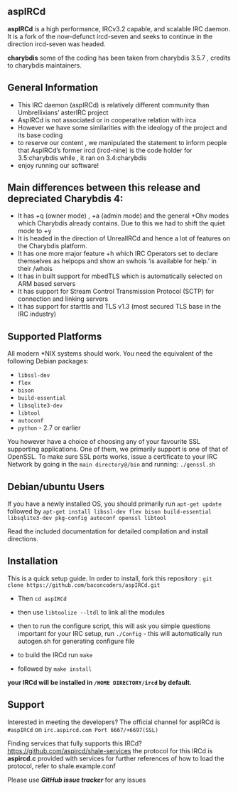 ## aspIRCd

**aspIRCd** is a high performance, IRCv3.2 capable, and scalable
IRC daemon. It is a fork of the now-defunct ircd-seven and seeks to continue in
the direction ircd-seven was headed.

**charybdis**
some of the coding has been taken from charybdis 3.5.7 , credits to
charybdis maintainers.

## General Information
- This IRC daemon (aspIRCd) is relatively different community than Umbrellixians’ asterIRC project
- AspIRCd is not associated or in cooperative relation with irca
- However we have some similarities with the ideology of the project and its base coding
- to reserve our content , we manipulated the statement to inform people that AspIRCd’s former ircd (ircd-nine) is the code holder for 3.5:charybdis
while , it ran on 3.4:charybdis
- enjoy running our software!

## Main differences between this release and depreciated Charybdis 4:
- It has +q (owner mode) , +a (admin mode) and the general +Ohv modes which Charybdis already contains. Due to this we had to shift the quiet mode to +y
- It is headed in the direction of UnrealIRCd and hence a lot of features on the Charybdis platform.
- It has one more major feature +h which IRC Operators set to declare themselves as helpops and show an swhois ‘is available for help.’ in their /whois
- It has in built support for mbedTLS which is automatically selected on ARM based servers
- It has support for Stream Control Transmission Protocol (SCTP) for connection and linking servers
- It has support for starttls and TLS v1.3 (most secured TLS base in the IRC industry)

## Supported Platforms

All modern \*NIX systems should work. You need the equivalent of the following
Debian packages:

 - `libssl-dev`
 - `flex`
 - `bison`
 - `build-essential`
 - `libsqlite3-dev`
 - `libtool`
 - `autoconf`
 - `python` - 2.7 or earlier
 
 You however have a choice of choosing any of your favourite SSL supporting applications. One of them, we primarily support is one of that of OpenSSL.
 To make sure SSL ports works, issue a certificate to your IRC Network by going in the `main directory@/bin` and running:
 `./genssl.sh`
 
 ## Debian/ubuntu Users

If you have a newly installed OS, you should primarily run `apt-get update` followed by `apt-get install libssl-dev flex bison build-essential libsqlite3-dev pkg-config autoconf openssl libtool`

Read the included documentation for detailed compilation and install
directions.
 
 ## Installation
 
 This is a quick setup guide. In order to install, fork this repository : `git clone https://github.com/baconcoders/aspIRCd.git`
 
* Then `cd aspIRCd`
* then use `libtoolize --ltdl` to link all the modules

* then to run the configure script, this will ask you simple questions important for your IRC setup, run `./Config` - this will automatically run autogen.sh for generating configure file
* to build the IRCd run `make`
* followed by `make install`

**your IRCd will be installed in `/HOME DIRECTORY/ircd` by default.**

## Support
Interested in meeting the developers?
The official channel for aspIRCd is `#aspIRCd` on
`irc.aspircd.com Port 6667/+6697(SSL)`

Finding services that fully supports this IRCd?
https://github.com/aspircd/shale-services
the protocol for this IRCd is **aspircd.c** provided with services
for further references of how to load the protocol, refer to shale.example.conf

Please use ***GitHub issue tracker*** for any issues
